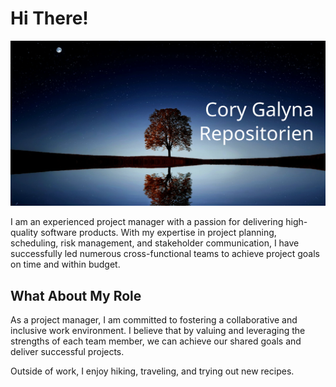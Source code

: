 # Hi There!
[![Cory Galynas Repositorien](artworks/logo-1200x630.svg)](https://github.com/CoryGalyna)

I am an experienced project manager with a passion for delivering high-quality
software products. With my expertise in project planning, scheduling, risk
management, and stakeholder communication, I have successfully led numerous
cross-functional teams to achieve project goals on time and within budget.


## What About My Role
As a project manager, I am committed to fostering a collaborative and inclusive work
environment. I believe that by valuing and leveraging the strengths of each team
member, we can achieve our shared goals and deliver successful projects.

Outside of work, I enjoy hiking, traveling, and trying out new recipes.
